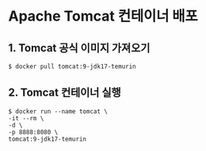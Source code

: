 # Apache Tomcat 컨테이너 배포
## 1. Tomcat 공식 이미지 가져오기
```text
$ docker pull tomcat:9-jdk17-temurin
```
## 2. Tomcat 컨테이너 실행
```text
$ docker run --name tomcat \
-it --rm \
-d \
-p 8888:8080 \
tomcat:9-jdk17-temurin
```
